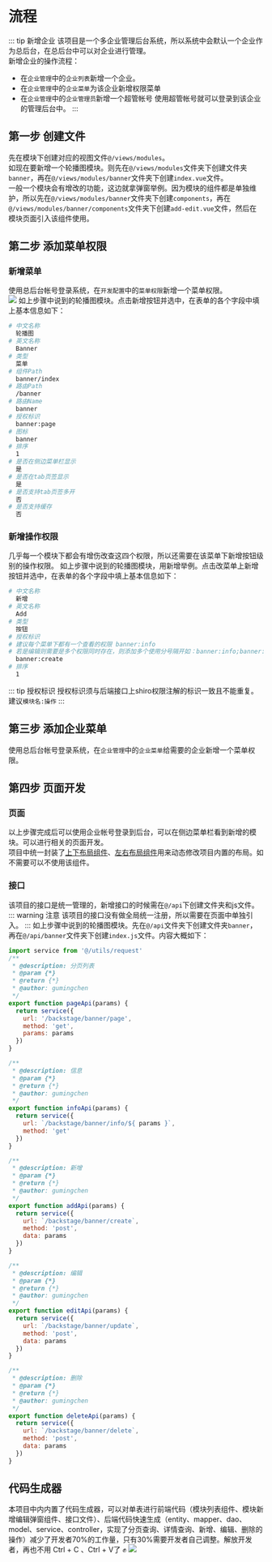 # 流程
::: tip 新增企业
该项目是一个多企业管理后台系统，所以系统中会默认一个企业作为总后台，在总后台中可以对企业进行管理。<br>
新增企业的操作流程：
- 在`企业管理`中的`企业列表`新增一个企业。
- 在`企业管理`中的`企业菜单`为该企业新增权限菜单
- 在`企业管理`中的`企业管理员`新增一个超管帐号
使用超管帐号就可以登录到该企业的管理后台中。
:::

## 第一步 创建文件
先在模块下创建对应的视图文件`@/views/modules`。<br>
如现在要新增一个轮播图模块。则先在`@/views/modules`文件夹下创建文件夹`banner`，再在`@/views/modules/banner`文件夹下创建`index.vue`文件。<br>
一般一个模块会有增改的功能，这边就拿弹窗举例。因为模块的组件都是单独维护，所以先在`@/views/modules/banner`文件夹下创建`components`，再在`@/views/modules/banner/components`文件夹下创建`add-edit.vue`文件，然后在模块页面引入该组件使用。<br>

## 第二步 添加菜单权限
### 新增菜单
使用总后台帐号登录系统，在`开发配置`中的`菜单权限`新增一个菜单权限。<br>
![](http://oss.gumingchen.icu/admin/menu.jpg)
如上步骤中说到的轮播图模块。点击新增按钮并选中，在表单的各个字段中填上基本信息如下：
```bash
# 中文名称
  轮播图
# 英文名称
  Banner
# 类型
  菜单
# 组件Path
  banner/index
# 路由Path
  /banner
# 路由Name
  banner
# 授权标识
  banner:page
# 图标
  banner
# 排序
  1
# 是否在侧边菜单栏显示
  是
# 是否在tab页签显示
  是
# 是否支持tab页签多开
  否
# 是否支持缓存
  否
```
### 新增操作权限
几乎每一个模块下都会有增伤改查这四个权限，所以还需要在该菜单下新增按钮级别的操作权限。
如上步骤中说到的轮播图模块，用新增举例。点击改菜单上新增按钮并选中，在表单的各个字段中填上基本信息如下：
```bash
# 中文名称
  新增
# 英文名称
  Add
# 类型
  按钮
# 授权标识
# 建议每个菜单下都有一个查看的权限 banner:info
# 若是编辑则需要是多个权限同时存在，则添加多个使用分号隔开如：banner:info;banner:update
  banner:create
# 排序
  1
```
::: tip 授权标识
授权标识须与后端接口上shiro权限注解的标识一致且不能重复。建议`模块名:操作`
:::


## 第三步 添加企业菜单
使用总后台帐号登录系统，在`企业管理`中的`企业菜单`给需要的企业新增一个菜单权限。

## 第四步 页面开发
### 页面
以上步骤完成后可以使用企业帐号登录到后台，可以在侧边菜单栏看到新增的模块。可以进行相关的页面开发。<br>
项目中统一封装了<a href="https://github.com/gmingchen/vue3-element-plus-admin/blob/master/src/components/global/container/index.vue">上下布局组件</a>、<a href="
https://github.com/gmingchen/vue3-element-plus-admin/blob/master/src/components/container-sidebar/index.vue">左右布局组件</a>用来动态修改项目内置的布局。如不需要可以不使用该组件。

### 接口
该项目的接口是统一管理的，新增接口的时候需在`@/api`下创建文件夹和js文件。<br>
::: warning 注意
该项目的接口没有做全局统一注册，所以需要在页面中单独引入。
:::
如上步骤中说到的轮播图模块。先在`@/api`文件夹下创建文件夹`banner`，再在`@/api/banner`文件夹下创建`index.js`文件。内容大概如下：
```js
import service from '@/utils/request'
/**
 * @description: 分页列表
 * @param {*}
 * @return {*}
 * @author: gumingchen
 */
export function pageApi(params) {
  return service({
    url: '/backstage/banner/page',
    method: 'get',
    params: params
  })
}

/**
 * @description: 信息
 * @param {*}
 * @return {*}
 * @author: gumingchen
 */
export function infoApi(params) {
  return service({
    url: `/backstage/banner/info/${ params }`,
    method: 'get'
  })
}

/**
 * @description: 新增
 * @param {*}
 * @return {*}
 * @author: gumingchen
 */
export function addApi(params) {
  return service({
    url: `/backstage/banner/create`,
    method: 'post',
    data: params
  })
}

/**
 * @description: 编辑
 * @param {*}
 * @return {*}
 * @author: gumingchen
 */
export function editApi(params) {
  return service({
    url: `/backstage/banner/update`,
    method: 'post',
    data: params
  })
}

/**
 * @description: 删除
 * @param {*}
 * @return {*}
 * @author: gumingchen
 */
export function deleteApi(params) {
  return service({
    url: `/backstage/banner/delete`,
    method: 'post',
    data: params
  })
}
```

## 代码生成器
本项目中内内置了代码生成器，可以对单表进行前端代码（模块列表组件、模块新增编辑弹窗组件、接口文件）、后端代码快速生成（entity、mapper、dao、model、service、controller，实现了分页查询、详情查询、新增、编辑、删除的操作）减少了开发者70%的工作量，只有30%需要开发者自己调整。解放开发者，再也不用 Ctrl + C 、Ctrl + V了 ✊
![](http://oss.gumingchen.icu/admin/generator.jpg)
